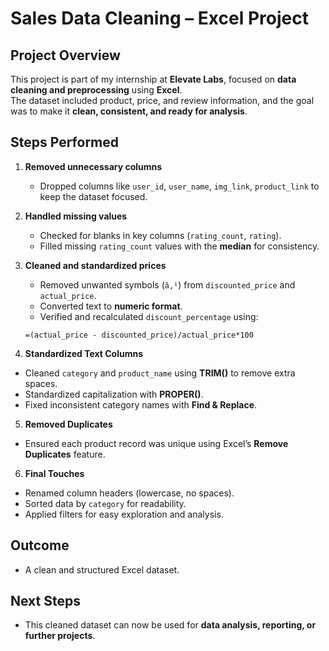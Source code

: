 # Sales Data Cleaning – Excel Project

## Project Overview
This project is part of my internship at **Elevate Labs**, focused on **data cleaning and preprocessing** using **Excel**.  
The dataset included product, price, and review information, and the goal was to make it **clean, consistent, and ready for analysis**.

## Steps Performed

1. **Removed unnecessary columns**  
   - Dropped columns like `user_id`, `user_name`, `img_link`, `product_link` to keep the dataset focused.

2. **Handled missing values**  
   - Checked for blanks in key columns (`rating_count`, `rating`).  
   - Filled missing `rating_count` values with the **median** for consistency.

3. **Cleaned and standardized prices**  
   - Removed unwanted symbols (`â‚¹`) from `discounted_price` and `actual_price`.  
   - Converted text to **numeric format**.  
   - Verified and recalculated `discount_percentage` using:
   ```excel
   =(actual_price - discounted_price)/actual_price*100

4. **Standardized Text Columns**
- Cleaned `category` and `product_name` using **TRIM()** to remove extra spaces.  
- Standardized capitalization with **PROPER()**.  
- Fixed inconsistent category names with **Find & Replace**.  

5. **Removed Duplicates**
- Ensured each product record was unique using Excel’s **Remove Duplicates** feature.  

6. **Final Touches**
- Renamed column headers (lowercase, no spaces).  
- Sorted data by `category` for readability.  
- Applied filters for easy exploration and analysis.  

## Outcome
- A clean and structured Excel dataset.   

## Next Steps
- This cleaned dataset can now be used for **data analysis, reporting, or further projects**.


